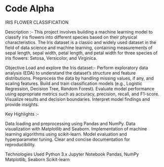 # Code Alpha 
IRIS FLOWER CLASSIFICATION

Description :- 
This project involves building a machine learning model to classify iris flowers into different species based on their physical characteristics. The Iris dataset is a classic and widely used dataset in the field of data science and machine learning, containing measurements of sepal length, sepal width, petal length, and petal width for three species of iris flowers: Setosa, Versicolor, and Virginica.

Objective Load and explore the Iris dataset:- 
Perform exploratory data analysis (EDA) to understand the dataset’s structure and feature distributions. 
Preprocess the data by handling missing values, if any, and scaling features. 
Build and train classification models (e.g., Logistic Regression, Decision Tree, Random Forest).
Evaluate model performance using appropriate metrics such as accuracy, precision, recall, and F1-score.
Visualize results and decision boundaries. 
Interpret model findings and provide insights.

Key Highlights :-

Data loading and preprocessing using Pandas and NumPy.
Data visualization with Matplotlib and Seaborn.
Implementation of machine learning algorithms using scikit-learn. 
Model evaluation and hyperparameter tuning. 
Clear and concise documentation for reproducibility.

Technologies Used Python 3.x Jupyter Notebook Pandas, NumPy Matplotlib, Seaborn Scikit-learn
